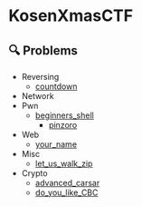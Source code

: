 # KosenXmasCTF
## 🔍 Problems
- Reversing
  - [countdown](https://github.com/KosenXmasCTF/countdown)
- Network
- Pwn
  - [beginners_shell](https://github.com/KosenXmasCTF/begineers_shell)
	- [pinzoro](https://github.com/KosenXmasCTF/pinzoro)
- Web
  - [your_name](https://github.com/KosenXmasCTF/your_name)
- Misc
  - [let_us_walk_zip](https://github.com/KosenXmasCTF/let_us_walk_zip)
- Crypto
  - [advanced_carsar](https://github.com/KosenXmasCTF/advanced_carsar)
  - [do_you_like_CBC](https://github.com/KosenXmasCTF/do_you_like_CBC)
